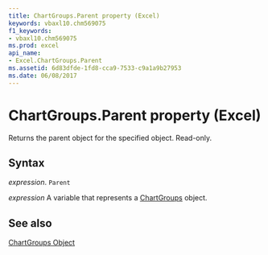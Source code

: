```yaml
---
title: ChartGroups.Parent property (Excel)
keywords: vbaxl10.chm569075
f1_keywords:
- vbaxl10.chm569075
ms.prod: excel
api_name:
- Excel.ChartGroups.Parent
ms.assetid: 6d83dfde-1fd8-cca9-7533-c9a1a9b27953
ms.date: 06/08/2017
---
```



# ChartGroups.Parent property (Excel)

Returns the parent object for the specified object. Read-only.


## Syntax

_expression_. `Parent`

_expression_ A variable that represents a [ChartGroups](Excel.ChartGroups(object).md) object.


## See also


[ChartGroups Object](Excel.ChartGroups(object).md)

